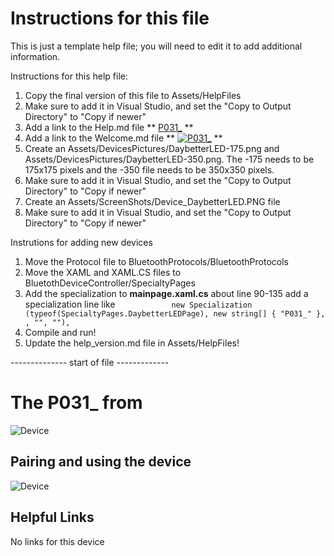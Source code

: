 ﻿# Instructions for this file

This is just a template help file; you will need to edit it to add additional information.

Instructions for this help file:

1. Copy the final version of this file to Assets/HelpFiles
2. Make sure to add it in Visual Studio, and set the "Copy to Output Directory" to "Copy if newer"
3. Add a link to the Help.md file ** [P031_](Device_DaybetterLED.md) **
4. Add a link to the Welcome.md file ** [![P031_](../DevicePictures/DaybetterLED-175.png)](Device_DaybetterLED.md) **
5. Create an Assets/DevicesPictures/DaybetterLED-175.png and Assets/DevicesPictures/DaybetterLED-350.png. The -175 needs to be 175x175 pixels and the -350 file needs to be 350x350 pixels.
6. Make sure to add it in Visual Studio, and set the "Copy to Output Directory" to "Copy if newer"
7. Create an Assets/ScreenShots/Device_DaybetterLED.PNG file
8. Make sure to add it in Visual Studio, and set the "Copy to Output Directory" to "Copy if newer"

Instrutions for adding new devices

1. Move the Protocol file to BluetoothProtocols/BluetoothProtocols
2. Move the XAML and XAML.CS files to BluetothDeviceController/SpecialtyPages
3. Add the specialization to  **mainpage.xaml.cs** about line 90-135 add a specialization line like ```            new Specialization (typeof(SpecialtyPages.DaybetterLEDPage), new string[] { "P031_" }, , "", ""),```
4. Compile and run!
5. Update the help_version.md file in Assets/HelpFiles!



-------------- start of file -------------

# The P031_  from 

![Device](../DevicePictures/DaybetterLED-175.png)



## Pairing and using the device



![Device](../ScreenShots/Device_DaybetterLED.png)

## Helpful Links

No links for this device
